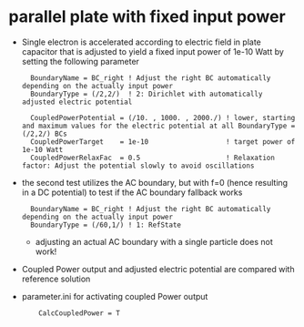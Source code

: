 # parallel plate with fixed input power
* Single electron is accelerated according to electric field in plate capacitor that is adjusted to yield a fixed input power of
  1e-10 Watt by setting the following parameter

        BoundaryName = BC_right ! Adjust the right BC automatically depending on the actually input power
        BoundaryType = (/2,2/)  ! 2: Dirichlet with automatically adjusted electric potential

        CoupledPowerPotential = (/10. , 1000. , 2000./) ! lower, starting and maximum values for the electric potential at all BoundaryType = (/2,2/) BCs
        CoupledPowerTarget    = 1e-10                   ! target power of 1e-10 Watt
        CoupledPowerRelaxFac  = 0.5                     ! Relaxation factor: Adjust the potential slowly to avoid oscillations

* the second test utilizes the AC boundary, but with f=0 (hence resulting in a DC potential) to test if the AC boundary fallback works

        BoundaryName = BC_right ! Adjust the right BC automatically depending on the actually input power
        BoundaryType = (/60,1/) ! 1: RefState

  * adjusting an actual AC boundary with a single particle does not work!

* Coupled Power output and adjusted electric potential are compared with reference solution
* parameter.ini for activating coupled Power output

          CalcCoupledPower = T
